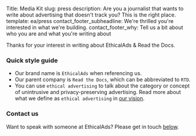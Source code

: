 Title: Media Kit
slug: press
description: Are you a journalist that wants to write about advertising that doesn't track you? This is the right place.
template: ea/press
contact_footer_subheadline: We're thrilled you're interested in what we're building.
contact_footer_why: Tell us a bit about who you are and what you're writing about


Thanks for your interest in writing about EthicalAds & Read the Docs.

### Quick style guide

* Our brand name is `EthicalAds` when referencing us. 
* Our parent company is `Read the Docs`, which can be abbreviated to `RTD`.
* You can use `ethical advertising` to talk about the category or concept of unintrusive and privacy-preserving advertising. 
  Read more about what we define as `ethical advertising` in [our vision]({filename}/pages/vision.md).


### Contact us

Want to speak with someone at EthicalAds? Please get in touch [below](#inbound-form).
